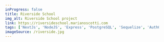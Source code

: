 ```yaml
---
inProgress: false
title: Riverside School
img_alt: Riverside School project
link: https://riversideschool.marianoscotti.com
tags: ['NextJs', 'NodeJS', 'Express', 'PostgreSQL', 'Sequelize', 'Auth0']
imageSource: /riverside.jpg
---
```


